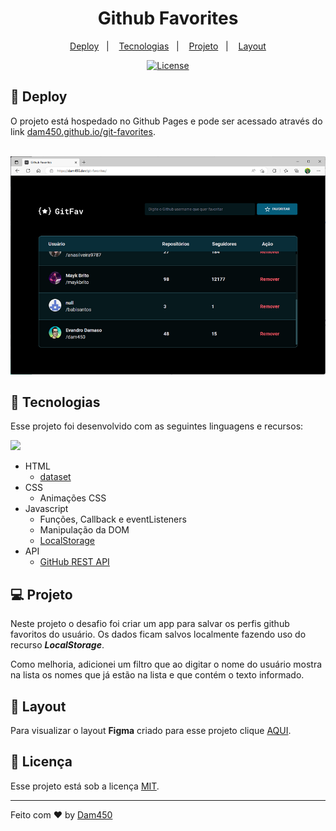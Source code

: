 <h1 align="center">Github Favorites</h1>

<p align="center">
  <a href="#-deploy">Deploy</a>&nbsp;&nbsp;&nbsp;|&nbsp;&nbsp;&nbsp;
  <a href="#-tecnologias">Tecnologias</a>&nbsp;&nbsp;&nbsp;|&nbsp;&nbsp;&nbsp;
  <a href="#-projeto">Projeto</a>&nbsp;&nbsp;&nbsp;|&nbsp;&nbsp;&nbsp;
  <a href="#-layout">Layout</a>
</p>

<p align="center">
  <a href="#memo-licença">
    <img alt="License" src="https://img.shields.io/static/v1?label=license&message=MIT&color=49AA26&labelColor=000000">
  </a>
</p>

## 🚀 Deploy

O projeto está hospedado no Github Pages e pode ser acessado através do link [dam450.github.io/git-favorites](https://dam450.github.io/git-favorites/).

<p align="center"><br/>
  <a href="https://dam450.github.io/git-favorites/">
    <img src="./.github/preview.png" />
  </a>
</p>


## 🦾 Tecnologias

Esse projeto foi desenvolvido com as seguintes linguagens e recursos:

<p align="left">
  <a href="#-tecnologias">
    <img src="https://skillicons.dev/icons?i=html,css,javascript&theme=dark" />
  </a>
</p>

- HTML 
    - [dataset](https://developer.mozilla.org/en-US/docs/Web/API/HTMLElement/dataset)
- CSS
    - Animações CSS
- Javascript
    - Funções, Callback e eventListeners
    - Manipulação da DOM
    - [LocalStorage](https://developer.mozilla.org/en-US/docs/Web/API/Window/localStorage)
- API
  - [GitHub REST API](https://docs.github.com/en/rest/guides/getting-started-with-the-rest-api)

## 💻 Projeto

Neste projeto o desafio foi criar um app para salvar os perfis github favoritos do usuário. Os dados ficam salvos localmente fazendo uso do recurso ***LocalStorage***.

Como melhoria, adicionei um filtro que ao digitar o nome do usuário mostra na lista os nomes que já estão na lista e que contém o texto informado.

## 🔖 Layout

Para visualizar o layout **Figma** criado para esse projeto clique [AQUI](https://www.figma.com/file/IV3hH8wgkFELXc8ORipIP8/GitFav-%5BDesafios-Explorer%5D?node-id=104%3A48&viewer=1).

## :memo: Licença

Esse projeto está sob a licença [MIT](./license.md).

---

Feito com ♥ by [Dam450](https://github.com/dam450/)
